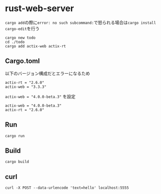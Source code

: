# rust-web-server

`cargo add`の際に`error: no such subcommand:`で怒られる場合は`cargo install cargo-edit`を行う

```
cargo new todo
cd ./todo
cargo add actix-web actix-rt
```

## Cargo.toml

以下のバージョン構成だとエラーになるため

```
actix-rt = "2.6.0"
actix-web = "3.3.3"
```

`actix-web = "4.0.0-beta.3"` を設定

```
actix-web = "4.0.0-beta.3"
actix-rt = "2.6.0"
```

## Run

```
cargo run
```

## Build

```
cargo build
```

## curl

```
curl -X POST --data-urlencode 'text=hello' localhost:5555
```